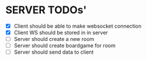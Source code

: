 # SERVER TODOs'

- [x] Client should be able to make websocket connection
- [x] Client WS should be stored in in server
- [ ] Server should create a new room
- [ ] Server should create boardgame for room
- [ ] Server should send data to client
